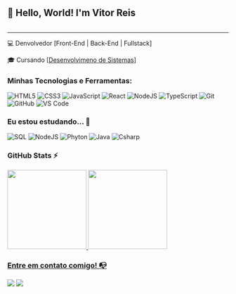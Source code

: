 ## 👋 Hello, World! I'm Vitor Reis

<div style="text-align: center;">
    <img src="./imagens/gif maior.gif" alt="" >
</div>

-------------------------------------------

💻 Denvolvedor [Front-End | Back-End | Fullstack]

🎓 Cursando [[Desenvolvimeno de Sistemas]([https://cubos.academy/cursos/desenvolvimento-de-software-v2](https://etecmogiguacu.cps.sp.gov.br/desenvolvimento-de-sistemas/))]


### Minhas Tecnologias e Ferramentas:  

![HTML5](https://img.shields.io/badge/html5-%23E34F26.svg?style=for-the-badge&logo=html5&logoColor=white)
![CSS3](https://img.shields.io/badge/css3-%231572B6.svg?style=for-the-badge&logo=css3&logoColor=white)
![JavaScript](https://img.shields.io/badge/javascript-%23323330.svg?style=for-the-badge&logo=javascript&logoColor=%23F7DF1E)
![React](https://img.shields.io/badge/react-%2320232a.svg?style=for-the-badge&logo=react&logoColor=%2361DAFB)
![NodeJS](https://img.shields.io/badge/node.js-6DA55F?style=for-the-badge&logo=node.js&logoColor=white)
![TypeScript](https://img.shields.io/badge/typescript-%23007ACC.svg?style=for-the-badge&logo=typescript&logoColor=white)
![Git](https://img.shields.io/badge/git-%23F05033.svg?style=for-the-badge&logo=git&logoColor=white)
![GitHub](https://img.shields.io/badge/github-%23121011.svg?style=for-the-badge&logo=github&logoColor=white)
![VS Code](https://img.shields.io/badge/VS%20Code-0078d7.svg?style=for-the-badge&logo=visual-studio-code&logoColor=white)


### Eu estou estudando... 🧩
<!-- (Aqui você pode adicionar tecnologias que está estudando, inclusive para aumentar essa lista você listamos algumas das tecnologias ensinadas na nossa [Assinatura On Demand](https://cubos.academy/cubosondemand)) -->

![SQL](https://img.shields.io/badge/SQL-%2320232a.svg?style=for-the-badge&logo=SQL&logoColor=%2361DAFB)
![NodeJS](https://img.shields.io/badge/node.js-6DA55F?style=for-the-badge&logo=node.js&logoColor=white)
![Phyton](https://img.shields.io/badge/Phyton-%2335495e.svg?style=for-the-badge&logo=Phyton&logoColor=%234FC08D)
![Java](https://img.shields.io/badge/java-%23ED8B00.svg?style=for-the-badge&logo=openjdk&logoColor=white)
![Csharp](https://img.shields.io/badge/Csharp-black?style=for-the-badge&logo=Csharp&logoColor=white)

<!-- (Você pode adicionar novas tecnologias insira ![Nome da Tecnologia](https://img.shields.io/badge/-[Nome da tecnologia]-[Cor do fundo]?style=flat-square&logo=[Nome da tecnologia])) -->

### GitHub Stats ⚡
<div>
<a href="https://github.com/znoppa">
<img height="180em" src="https://github-readme-stats.vercel.app/api/top-langs/?username=znoppa&layout=compact&langs_count=7&theme=dracula"/>
<img height="180em" src="https://github-readme-stats.vercel.app/api?username=znoppa&show_icons=true&theme=dracula&include_all_commits=true&count_private=true"/>
</div>

### Entre em contato comigo! 📭
<div>

<a href="https://www.instagram.com/reiszviitor/" target="_blank"><img src="https://img.shields.io/badge/-Instagram-%23E4405F?style=for-the-badge
&logo=instagram&logoColor=white" target="_blank"></a>
<a href="www.linkedin.com/in/vitor-reis-noppa" target="_blank"><img src="https://img.shields.io/badge/-LinkedIn-%230077B5?style=for-the-badge&logo=linkedin&logoColor=white" target="_blank"></a>   
</div>

